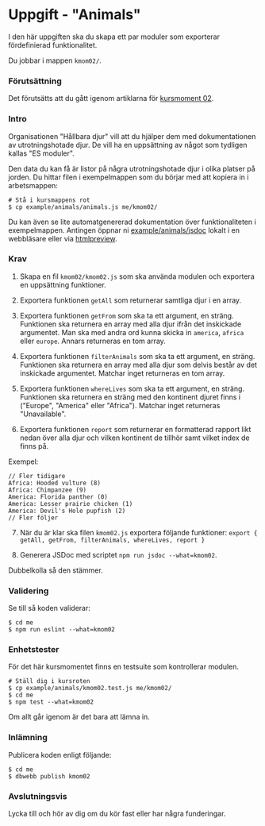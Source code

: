 # Uppgift - "Animals"

I den här uppgiften ska du skapa ett par moduler som exporterar fördefinierad funktionalitet.

Du jobbar i mappen `kmom02/`.

### Förutsättning

Det förutsätts att du gått igenom artiklarna för [kursmoment 02](.).

### Intro

Organisationen "Hållbara djur" vill att du hjälper dem med dokumentationen av utrotningshotade djur. De vill ha en uppsättning av något som tydligen kallas "ES moduler".

Den data du kan få är listor på några utrotningshotade djur i olika platser på jorden. Du hittar filen i exempelmappen som du börjar med att kopiera in i arbetsmappen:

```console
# Stå i kursmappens rot
$ cp example/animals/animals.js me/kmom02/
```

Du kan även se lite automatgenererad dokumentation över funktionaliteten i exempelmappen. Antingen öppnar ni [example/animals/jsdoc](../../example/animals/jsdoc/) lokalt i en webbläsare eller via [htmlpreview](https://htmlpreview.github.io/?https://raw.githubusercontent.com/dbwebb-se/js-v2/master/example/animals/jsdoc/global.html).

### Krav

1. Skapa en fil `kmom02/kmom02.js` som ska använda modulen och exportera en uppsättning funktioner.

2. Exportera funktionen `getAll` som returnerar samtliga djur i en array.

3. Exportera funktionen `getFrom` som ska ta ett argument, en sträng. Funktionen ska returnera en array med alla djur ifrån det inskickade argumentet. Man ska med andra ord kunna skicka in `america`, `africa` eller `europe`. Annars returneras en tom array.

4. Exportera funktionen `filterAnimals` som ska ta ett argument, en sträng. Funktionen ska returnera en array med alla djur som delvis består av det inskickade argumentet. Matchar inget returneras en tom array.

5. Exportera funktionen `whereLives` som ska ta ett argument, en sträng. Funktionen ska returnera en sträng med den kontinent djuret finns i ("Europe", "America" eller "Africa"). Matchar inget returneras "Unavailable".

6. Exportera funktionen `report` som returnerar en formatterad rapport likt nedan över alla djur och vilken kontinent de tillhör samt vilket index de finns på.

Exempel:
```console
// Fler tidigare
Africa: Hooded vulture (8)
Africa: Chimpanzee (9)
America: Florida panther (0)
America: Lesser prairie chicken (1)
America: Devil's Hole pupfish (2)
// Fler följer
```

7. När du är klar ska filen `kmom02.js` exportera följande funktioner: `export { getAll, getFrom, filterAnimals, whereLives, report }`

8. Generera JSDoc med scriptet `npm run jsdoc --what=kmom02`. 

Dubbelkolla så den stämmer.

### Validering

Se till så koden validerar:

```console
$ cd me
$ npm run eslint --what=kmom02
```

### Enhetstester

För det här kursmomentet finns en testsuite som kontrollerar modulen.

```console
# Ställ dig i kursroten
$ cp example/animals/kmom02.test.js me/kmom02/
$ cd me
$ npm test --what=kmom02
```

Om allt går igenom är det bara att lämna in.

### Inlämning

Publicera koden enligt följande:

```console
$ cd me
$ dbwebb publish kmom02
```
<!--
### Hur kan det se ut när det är klart?

Nedan är en video som visar hur det kan se ut när det är klart:

[![js exercise kmom02](https://img.youtube.com/vi/EKFOlAsJDkE/0.jpg)](https://www.youtube.com/watch?v=EKFOlAsJDkE) -->

### Avslutningsvis

Lycka till och hör av dig om du kör fast eller har några funderingar.

<!-- [TBD: Länk till issues](#) -->
